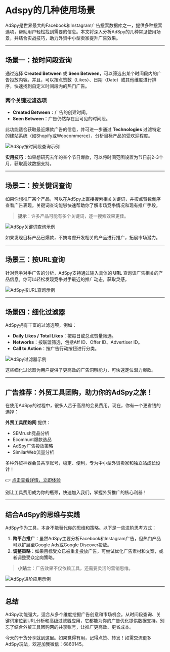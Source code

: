# Adspy的几种使用场景

AdSpy是世界最大的Facebook和Instagram广告搜索数据库之一，提供多种搜索选项，帮助用户轻松找到需要的信息。本文将深入分析AdSpy的几种常见使用场景，并结合实战技巧，助力外贸中小型卖家提升广告效果。

---

## 场景一：按时间段查询

通过选择 **Created Between** 或 **Seen Between**，可以筛选出某个时间段内的广告投放内容。并且，可以按点赞数（Likes）、日期（Date）或其他维度进行排序，快速找到自定义时间段内的热门广告。

### 两个关键过滤选项
- **Created Between**：广告的创建时间。
- **Seen Between**：广告仍然存在且可见的时间段。

此功能适合获取最近爆款广告的信息，并可进一步通过 **Technologies** 过滤特定的建站系统（如Shopify或Woocommerce），分析目标产品的受欢迎程度。

![AdSpy按时间段查询示例](https://cdn.dlz123.cn/uploads/images/2022-03-01/mmbiz_png/Q6ZW0dFAlYPpyN1icBNC0nicFoVJNIR4lLibNHMhXGOmMSNpGlCSibKTuRnX79nyd2jKE6kZpxtRXuKwa4ho1Da33w.png)

**实用技巧**：如果想研究去年的某个节日爆款，可以将时间范围设置为节日前2-3个月，获取高效数据支持。

---

## 场景二：按关键词查询

如果你想推广某个产品，可以在AdSpy上直接搜索相关关键词，并按点赞数倒序查看广告表现。关键词查询能够快速帮助你了解市场竞争情况和现有推广手段。

> **提示**：许多产品可能有多个关键词，逐一搜索效果更佳。

![AdSpy关键词查询示例](https://cdn.dlz123.cn/uploads/images/2022-03-01/mmbiz_png/Q6ZW0dFAlYPpyN1icBNC0nicFoVJNIR4lL6MYiagCTP24chh1WzXcBQ0cuPZph4O6vALduFPvsIq2K53OC7fFQcBg.png)

如果发现目标产品已爆款，不妨考虑开发相关的产品进行推广，拓展市场潜力。

---

## 场景三：按URL查询

针对竞争对手广告的分析，AdSpy支持通过输入具体的 **URL** 查询该广告相关的产品信息。你可以轻松发现竞争对手最近的推广动态，获取灵感。

![AdSpy按URL查询示例](https://cdn.dlz123.cn/uploads/images/2022-03-01/mmbiz_png/Q6ZW0dFAlYPpyN1icBNC0nicFoVJNIR4lLBg6p9gk7vT8XiaBUl7s99cevCa2eKHIKbb3SQeJribZq69ykbVMVibrXw.png)

---

## 场景四：细化过滤器

AdSpy拥有丰富的过滤选项，例如：
- **Daily Likes / Total Likes**：按每日或总点赞量筛选。
- **Networks**：按联盟筛选，包括Aff ID、Offer ID、Advertiser ID。
- **Call to Action**：按广告行动按钮进行分类。

![AdSpy过滤器示例](https://cdn.dlz123.cn/uploads/images/2022-03-01/mmbiz_png/Q6ZW0dFAlYPpyN1icBNC0nicFoVJNIR4lLcKqeRhYHcaanCVxBs57gWc1KP4F0IQF5YfJuAVdRSvF4UqbuibaXZLw.png)

这些细化过滤器为用户提供了更高效的广告洞察能力，可快速定位潜力爆款。

---

## 广告推荐：外贸工具团购，助力你的AdSpy之旅！

在使用AdSpy的过程中，很多人苦于高昂的会员费用。现在，你有一个更省钱的选择：

**外贸工具团购网** 提供：
- SEMrush竞品分析  
- Ecomhunt爆款选品  
- AdSpy广告投放策略  
- SimilarWeb流量分析  

多种外贸神器会员共享账号，稳定、便利，专为中小型外贸卖家和独立站成长设计！

👉 [点击查看详情，立即体验](https://bit.ly/waimao518)

别让工具费用成为你的瓶颈，快速加入我们，掌握外贸推广的核心利器！

---

## 结合AdSpy的思维与实践

AdSpy作为工具，本身不能替代你的思维和策略。以下是一些进阶思考方式：
1. **跨平台推广**：虽然AdSpy主要分析Facebook和Instagram广告，但热门产品可以扩展至Google Ads或Google Discover投放。
2. **调整策略**：如果目标受众已被重复投放广告，可尝试优化广告素材和文案，或者调整受众定向策略。

> **小贴士**：广告效果不仅依赖工具，还需要灵活的营销思维。

![AdSpy进阶应用示例](https://cdn.dlz123.cn/uploads/images/2022-03-01/mmbiz_png/Q6ZW0dFAlYPpyN1icBNC0nicFoVJNIR4lLLfrEepmVsaeA5ia1FC7ecHUBV2epmGLT8G0EoD3fUib0RgZgK2xdNUHg.png)

---

## 总结

AdSpy功能强大，适合从多个维度挖掘广告创意和市场机会。从时间段查询、关键词定位到URL分析和高级过滤器应用，它都能为你的广告优化提供数据支持。别忘了结合外贸工具团购网的共享账号，让推广更高效、更省成本。

今天的干货分享就到这里。如果觉得有用，记得点赞、转发！如需交流更多AdSpy玩法，欢迎加我微信：6860145。


